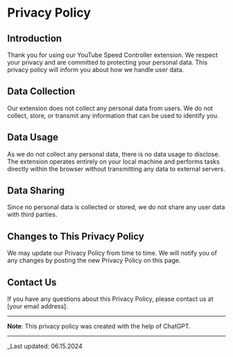 # Privacy Policy

## Introduction

Thank you for using our YouTube Speed Controller extension. We respect your privacy and are committed to protecting your personal data. This privacy policy will inform you about how we handle user data.

## Data Collection

Our extension does not collect any personal data from users. We do not collect, store, or transmit any information that can be used to identify you.

## Data Usage

As we do not collect any personal data, there is no data usage to disclose. The extension operates entirely on your local machine and performs tasks directly within the browser without transmitting any data to external servers.

## Data Sharing

Since no personal data is collected or stored, we do not share any user data with third parties.

## Changes to This Privacy Policy

We may update our Privacy Policy from time to time. We will notify you of any changes by posting the new Privacy Policy on this page.

## Contact Us

If you have any questions about this Privacy Policy, please contact us at [your email address].

---

**Note**: This privacy policy was created with the help of ChatGPT.

---

_Last updated: 06.15.2024
